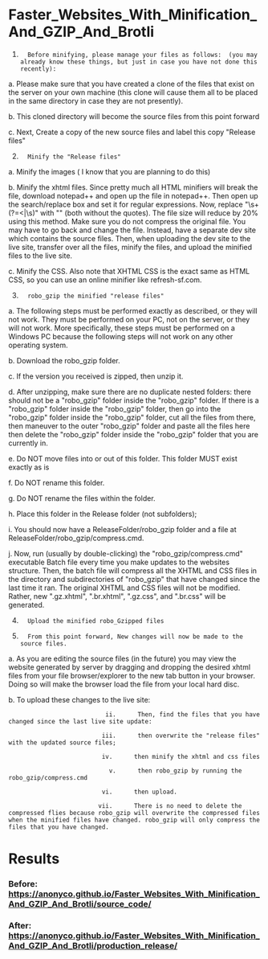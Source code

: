 # Faster_Websites_With_Minification_And_GZIP_And_Brotli

1.       Before minifying, please manage your files as follows:  (you may already know these things, but just in case you have not done this recently):

a.       Please make sure that you have created a clone of the files that exist on the server on your own machine (this clone will cause them all to be placed in the same directory in case they are not presently).

b.       This cloned directory will become the source files from this point forward

c.       Next, Create a copy of the new source files and label this copy "Release files"

2.       Minify the "Release files"

a.       Minify the images ( I know that you are planning to do this)

b.       Minify the xhtml files. Since pretty much all HTML minifiers will break the file, download notepad++ and open up the file in notepad++. Then open up the search/replace box and set it for regular expressions. Now, replace "\s+(?=<|\s)" with "" (both without the quotes). The file size will reduce by 20% using this method. Make sure you do not compress the original file. You may have to go back and change the file. Instead, have a separate dev site which contains the source files. Then, when uploading the dev site to the live site, transfer over all the files, minify the files, and upload the minified files to the live site.

c.       Minify the CSS. Also note that XHTML CSS is the exact same as HTML CSS, so you can use an online minifier like refresh-sf.com.

3.       robo_gzip the minified "release files"

a.       The following steps must be performed exactly as described, or they will not work. They must be performed on your PC, not on the server, or they will not work. More specifically, these steps must be performed on a Windows PC because the following steps will not work on any other operating system.

b.       Download the robo_gzip folder.

c.       If the version you received is zipped, then unzip it.

d.       After unzipping, make sure there are no duplicate nested folders: there should not be a "robo_gzip" folder inside the "robo_gzip" folder. If there is a "robo_gzip" folder inside the "robo_gzip" folder, then go into the "robo_gzip" folder inside the "robo_gzip" folder, cut all the files from there, then maneuver to the outer "robo_gzip" folder and paste all the files here then delete the "robo_gzip" folder inside the "robo_gzip" folder that you are currently in.

e.       Do NOT move files into or out of this folder. This folder MUST exist exactly as is

f.         Do NOT rename this folder.

g.       Do NOT rename the files within the folder.

h.       Place this folder in the Release folder (not subfolders);

i.         You should now have a ReleaseFolder/robo_gzip folder and a file at ReleaseFolder/robo_gzip/compress.cmd.

j.         Now, run (usually by double-clicking) the "robo_gzip/compress.cmd" executable Batch file every time you make updates to the websites structure. Then, the batch file will compress all the XHTML and CSS files in the directory and subdirectories of "robo_gzip" that have changed since the last time it ran. The original XHTML and CSS files will not be modified. Rather, new ".gz.xhtml", ".br.xhtml", ".gz.css", and ".br.css" will be generated.

4.       Upload the minified robo_Gzipped files

5.       From this point forward, New changes will now be made to the source files.

a.       As you are editing the source files (in the future) you may view the website generated by server by  dragging and dropping the desired xhtml files from your file browser/explorer to the new tab button in your browser. Doing so will make the browser load the file from your local hard disc.

b.       To upload these changes to the live site:

                               ii.      Then, find the files that you have changed since the last live site update:

                              iii.      then overwrite the "release files" with the updated source files;

                              iv.      then minify the xhtml and css files

                                v.      then robo_gzip by running the robo_gzip/compress.cmd

                              vi.      then upload.

                             vii.      There is no need to delete the compressed flies because robo_gzip will overwrite the compressed files when the minified files have changed. robo_gzip will only compress the files that you have changed.

# Results

### Before: https://anonyco.github.io/Faster_Websites_With_Minification_And_GZIP_And_Brotli/source_code/

### After: https://anonyco.github.io/Faster_Websites_With_Minification_And_GZIP_And_Brotli/production_release/



 



